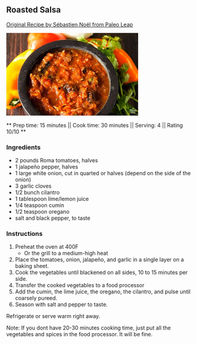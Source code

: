 ## Roasted Salsa

[Original Recipe by Sébastien Noël from Paleo Leap](https://paleoleap.com/fire-roasted-salsa/)

![Picture](../img/roasted_salsa.jpg)

** Prep time: 15 minutes || Cook time: 30 minutes || Serving: 4 || Rating 10/10 **

### Ingredients

- 2 pounds Roma tomatoes, halves
- 1 jalapeño pepper, halves
- 1 large white onion, cut in quarted or halves (depend on the side of the onion)
- 3 garlic cloves
- 1/2 bunch cilantro
- 1 tablespoon lime/lemon juice
- 1/4 teaspoon cumin
- 1/2 teaspoon oregano
- salt and black pepper, to taste

### Instructions

1. Preheat the oven at 400F 
	- Or the grill to a medium-high heat
2. Place the tomatoes, onion, jalapeño, and garlic in a single layer on a baking sheet.
3. Cook the vegetables until blackened on all sides, 10 to 15 minutes per side.
4. Transfer the cooked vegetables to a food processor 
5. Add the cumin, the lime juice, the oregano, the cilantro, and pulse until coarsely pureed.
6. Season with salt and pepper to taste. 

Refrigerate or serve warm right away.

Note: If you dont have 20-30 minutes cooking time, just put all the vegetables and spices in the food processor. It will be fine.